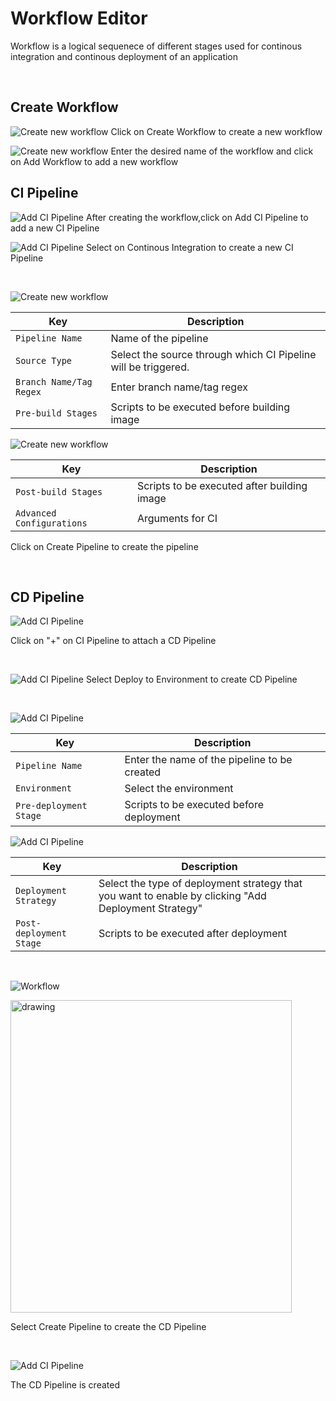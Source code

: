 # Workflow Editor
Workflow is a logical sequenece of different stages used for continous integration and continous deployment of an application
<br />

<br />

## Create Workflow

![Create new workflow](/workflow-editor.PNG "Create new workflow")
Click on Create Workflow to create a new workflow
<br />

![Create new workflow](/workflow-editor1.PNG "Create new workflow")
Enter the desired name of the workflow and click on Add Workflow to add a new workflow
<br />

## CI Pipeline

![Add CI Pipeline](/workflow-editor2.PNG "Add CI Pipeline")
After creating the workflow,click on Add CI Pipeline to add a new CI Pipeline
<br />

![Add CI Pipeline](/workflow-editor3.PNG "Add CI Pipeline")
Select on Continous Integration to create a new CI Pipeline

<br />




![Create new workflow](/ci11.jpg)

Key | Description
-----|-----
`Pipeline Name` | Name of the pipeline
`Source Type` | Select the source through which CI Pipeline will be triggered.
`Branch Name/Tag Regex` | Enter branch name/tag regex
`Pre-build Stages` | Scripts to be executed before building image

![Create new workflow](/ci12.jpg)



Key | Description
-----|-----
`Post-build Stages` |  Scripts to be executed after building image
`Advanced Configurations` | Arguments for CI

Click on Create Pipeline to create the  pipeline

<br />

## CD Pipeline

![Add CI Pipeline](/workflow-editor5.PNG "Add CI Pipeline")

Click on "+" on CI Pipeline to attach a CD Pipeline

<br />

![Add CI Pipeline](/workflow-editor6.PNG "Add CI Pipeline")
Select Deploy to Environment to create CD Pipeline

<br />

![Add CI Pipeline](/cd11.jpg "Add CD Pipeline")

Key | Description
----|----
`Pipeline Name` | Enter the name of the pipeline to be created
`Environment` | Select the environment
`Pre-deployment Stage` | Scripts to be executed before deployment

![Add CI Pipeline](/cd12.jpg "Add CD Pipeline")

Key | Description
----|----
`Deployment Strategy` | Select the type of deployment strategy that  you want to enable by clicking "Add Deployment Strategy"
`Post-deployment Stage` | Scripts to be executed after deployment

<br />

![Workflow](/workflow-editor8-resize.PNG)

<img src="/workflow-editor8.PNG" alt="drawing" width="450" height="500"/>

Select Create Pipeline to create the CD Pipeline

<br />

![Add CI Pipeline](/workflow-editor9.PNG "Add CI Pipeline")

The CD Pipeline is created

<br />





